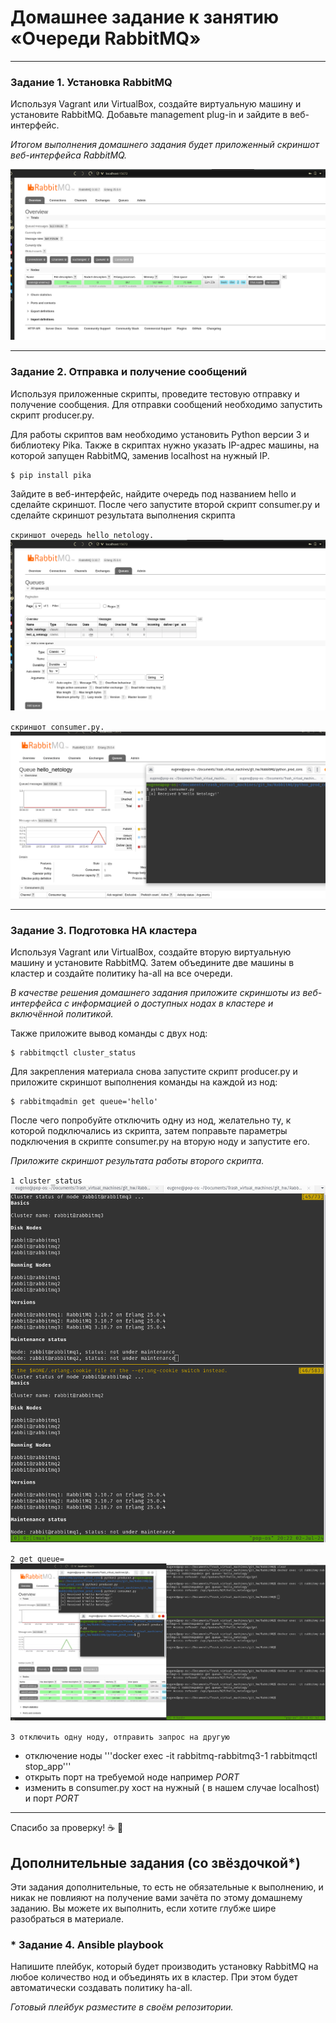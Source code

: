 # Домашнее задание к занятию  «Очереди RabbitMQ»


---

### Задание 1. Установка RabbitMQ

Используя Vagrant или VirtualBox, создайте виртуальную машину и установите RabbitMQ.
Добавьте management plug-in и зайдите в веб-интерфейс.

*Итогом выполнения домашнего задания будет приложенный скриншот веб-интерфейса RabbitMQ.*


![скриншот веб-интерфейса RabbitMQ.](https://github.com/SeSloup/RabbitMQ_quies/blob/main/screenshots/01.png)

---

### Задание 2. Отправка и получение сообщений

Используя приложенные скрипты, проведите тестовую отправку и получение сообщения.
Для отправки сообщений необходимо запустить скрипт producer.py.

Для работы скриптов вам необходимо установить Python версии 3 и библиотеку Pika.
Также в скриптах нужно указать IP-адрес машины, на которой запущен RabbitMQ, заменив localhost на нужный IP.

```shell script
$ pip install pika
```

Зайдите в веб-интерфейс, найдите очередь под названием hello и сделайте скриншот.
После чего запустите второй скрипт consumer.py и сделайте скриншот результата выполнения скрипта


`скриншот очередь hello_netology.` 
![скриншот producer.py.](https://github.com/SeSloup/RabbitMQ_quies/blob/main/screenshots/02.png)

`скриншот consumer.py.` 
![скриншот consumer.py.](https://github.com/SeSloup/RabbitMQ_quies/blob/main/screenshots/02(1).png)

---

### Задание 3. Подготовка HA кластера

Используя Vagrant или VirtualBox, создайте вторую виртуальную машину и установите RabbitMQ.
Затем объедините две машины в кластер и создайте политику ha-all на все очереди.

*В качестве решения домашнего задания приложите скриншоты из веб-интерфейса с информацией о доступных нодах в кластере и включённой политикой.*

Также приложите вывод команды с двух нод:

```shell script
$ rabbitmqctl cluster_status
```

Для закрепления материала снова запустите скрипт producer.py и приложите скриншот выполнения команды на каждой из нод:

```shell script
$ rabbitmqadmin get queue='hello'
```

После чего попробуйте отключить одну из нод, желательно ту, к которой подключались из скрипта, затем поправьте параметры подключения в скрипте consumer.py на вторую ноду и запустите его.

*Приложите скриншот результата работы второго скрипта.*

`1 cluster_status`
![1](https://github.com/SeSloup/RabbitMQ_quies/blob/main/screenshots/03.png)

`2 get queue=`
![2](https://github.com/SeSloup/RabbitMQ_quies/blob/main/screenshots/03(1).png)

`3 отключить одну ноду, отправить запрос на другую`
- отключение ноды '''docker exec -it rabbitmq-rabbitmq3-1 rabbitmqctl stop_app'''
- открыть порт на требуемой ноде например *PORT*
- изменить в consumer.py хост на нужный ( в нашем случае localhost) и порт *PORT*
--------------------------------------
Спасибо за проверку! ☕ 🥑

## Дополнительные задания (со звёздочкой*)
Эти задания дополнительные, то есть не обязательные к выполнению, и никак не повлияют на получение вами зачёта по этому домашнему заданию. Вы можете их выполнить, если хотите глубже шире разобраться в материале.

### * Задание 4. Ansible playbook

Напишите плейбук, который будет производить установку RabbitMQ на любое количество нод и объединять их в кластер.
При этом будет автоматически создавать политику ha-all.

*Готовый плейбук разместите в своём репозитории.*

